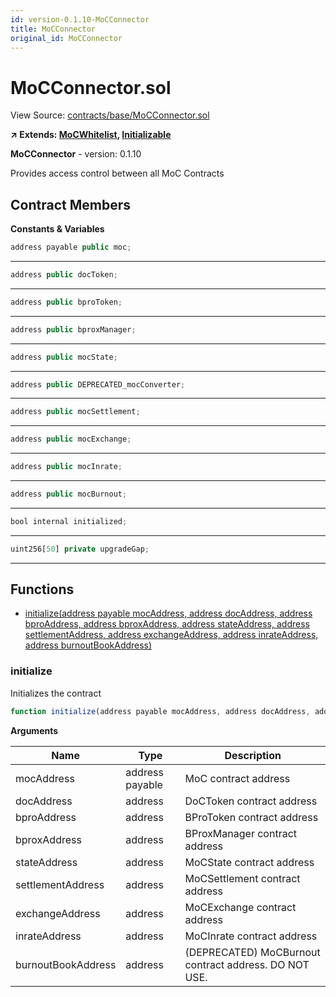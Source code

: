 ```yaml
---
id: version-0.1.10-MoCConnector
title: MoCConnector
original_id: MoCConnector
---
```


# MoCConnector.sol

View Source: [contracts/base/MoCConnector.sol](../../contracts/base/MoCConnector.sol)

**↗ Extends: [MoCWhitelist](MoCWhitelist.md), [Initializable](Initializable.md)**

**MoCConnector** - version: 0.1.10

Provides access control between all MoC Contracts

## Contract Members
**Constants & Variables**

```js
address payable public moc;
```
---

```js
address public docToken;
```
---

```js
address public bproToken;
```
---

```js
address public bproxManager;
```
---

```js
address public mocState;
```
---

```js
address public DEPRECATED_mocConverter;
```
---

```js
address public mocSettlement;
```
---

```js
address public mocExchange;
```
---

```js
address public mocInrate;
```
---

```js
address public mocBurnout;
```
---

```js
bool internal initialized;
```
---

```js
uint256[50] private upgradeGap;
```
---

## Functions

- [initialize(address payable mocAddress, address docAddress, address bproAddress, address bproxAddress, address stateAddress, address settlementAddress, address exchangeAddress, address inrateAddress, address burnoutBookAddress)](#initialize)

### initialize

Initializes the contract

```js
function initialize(address payable mocAddress, address docAddress, address bproAddress, address bproxAddress, address stateAddress, address settlementAddress, address exchangeAddress, address inrateAddress, address burnoutBookAddress) public nonpayable initializer 
```

**Arguments**

| Name        | Type           | Description  |
| ------------- |------------- | -----|
| mocAddress | address payable | MoC contract address | 
| docAddress | address | DoCToken contract address | 
| bproAddress | address | BProToken contract address | 
| bproxAddress | address | BProxManager contract address | 
| stateAddress | address | MoCState contract address | 
| settlementAddress | address | MoCSettlement contract address | 
| exchangeAddress | address | MoCExchange contract address | 
| inrateAddress | address | MoCInrate contract address | 
| burnoutBookAddress | address | (DEPRECATED) MoCBurnout contract address. DO NOT USE. | 

